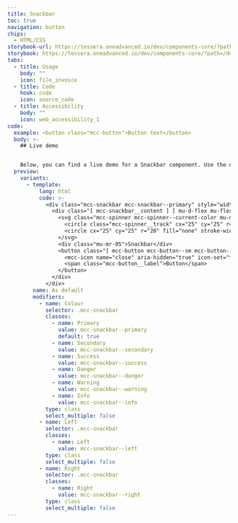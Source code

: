 ```yaml
---
title: Snackbar
toc: true
navigation: button
chips:
  - HTML/CSS
storybook-url: https://tessera.oneadvanced.io/dev/components-core/?path=/docs/html-button--as-default
storybook: https://tessera.oneadvanced.io/dev/components-core/?path=/docs/html-snackbar--as-default
tabs:
  - title: Usage
    body: ""
    icon: file_invoice
  - title: Code
    hook: code
    icon: source_code
  - title: Accessibility
    body: ""
    icon: web_accessibility_1
code:
  example: <button class="mcc-button">Button text</button>
  body: >-
    ## Live demo


    Below, you can find a live demo for a Snackbar component. Use the drop-down menus and radio buttons to view the different Snackbar Types and Variants.
  preview:
    variants:
      - template:
          lang: html
          code: >-
            <div class="mcc-snackbar mcc-snackbar--primary" style="width: 100%">
              <div class="[ mcc-snackbar__content ] [ mu-d-flex mu-flex-row mu-justify-content-between mu-align-items-center mu-p-04 mu-px-05 ]">
                <svg class="mcc-spinner mcc-spinner--current-color mu-mr-03" viewBox="0 0 50 50" style="width: 24px; height: 24px;">
                  <circle class="mcc-spinner__track" cx="25" cy="25" r="20" fill="none" stroke-width="5"></circle>
                  <circle cx="25" cy="25" r="20" fill="none" stroke-width="5"></circle>
                </svg>
                <div class="mu-mr-05">Snackbar</div>
                <button class="[ mcc-button mcc-button--sm mcc-button--icon-only ] [ mu-ml-auto ]">
                  <mcc-icon name="close" aria-hidden="true" icon-set="fluency-outline"></mcc-icon>
                  <span class="mcc-button__label">Button</span>
                </button>
              </div>
            </div>
        name: As default
        modifiers:
          - name: Colour
            selector: .mcc-snackbar
            classes:
              - name: Primary
                value: mcc-snackbar--primary
                default: true
              - name: Secondary
                value: mcc-snackbar--secondary
              - name: Success
                value: mcc-snackbar--success
              - name: Danger
                value: mcc-snackbar--danger
              - name: Warning
                value: mcc-snackbar--warning
              - name: Info
                value: mcc-snackbar--info
            type: class
            select_multiple: false
          - name: Left
            selector: .mcc-snackbar
            classes:
              - name: Left
                value: mcc-snackbar--left
            type: class
            select_multiple: false
          - name: Right
            selector: .mcc-snackbar
            classes:
              - name: Right
                value: mcc-snackbar--right
            type: class
            select_multiple: false
---
```


